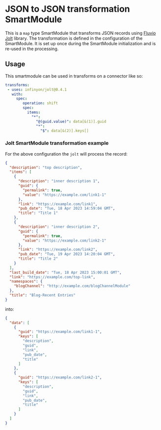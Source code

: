 # JSON to JSON transformation SmartModule
This is a `map` type SmartModule that transforms JSON records using [Fluvio Jolt](https://github.com/infinyon/fluvio-jolt) library.
The transformation is defined in the configuration of the SmartModule. It is set up once during the SmartModule initialization
and is re-used in the processing.

## Usage
This smartmodule can be used in transforms on a connector like so:
```yaml
transforms:
 - uses: infinyon/jolt@0.4.1
   with:
     spec:
        operation: shift
        spec:
          items:
            "*":
              "@(guid.value)": data[&(1)].guid
              "*":
                "$": data[&(2)].keys[]
```

### Jolt SmartModule transformation example
For the above configuration the `jolt` will process the record:
```json
{
  "description": "top description",
  "items": [
    {
      "description": "inner description 1",
      "guid": {
        "permalink": true,
        "value": "https://example.com/link1-1"
      },
      "link": "https://example.com/link1",
      "pub_date": "Tue, 18 Apr 2023 14:59:04 GMT",
      "title": "Title 1"
    },
    {
      "description": "inner description 2",
      "guid": {
        "permalink": true,
        "value": "https://example.com/link2-1"
      },
      "link": "https://example.com/link2",
      "pub_date": "Tue, 19 Apr 2023 14:20:04 GMT",
      "title": "Title 2"
    }
  ],
  "last_build_date": "Tue, 18 Apr 2023 15:00:01 GMT",
  "link": "https://example.com/top-link",
  "namespaces": {
    "blogChannel": "http://example.com/blogChannelModule"
  },
  "title": "Blog-Recent Entries"
}
```
into:
```json
{
  "data": [
    {
      "guid": "https://example.com/link1-1",
      "keys": [
        "description",
        "guid",
        "link",
        "pub_date",
        "title"
      ]
    },
    {
      "guid": "https://example.com/link2-1",
      "keys": [
        "description",
        "guid",
        "link",
        "pub_date",
        "title"
      ]
    }
  ]
}
```
